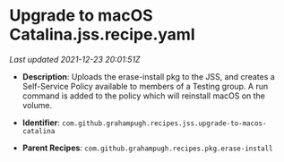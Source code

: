 # Upgrade to macOS Catalina.jss.recipe.yaml

_Last updated 2021-12-23 20:01:51Z_

- **Description**: Uploads the erase-install pkg to the JSS, and creates a Self-Service Policy available to members of a Testing group. A run command is added to the policy which will reinstall macOS on the volume.

- **Identifier**: `com.github.grahampugh.recipes.jss.upgrade-to-macos-catalina`

- **Parent Recipes**: `com.github.grahampugh.recipes.pkg.erase-install`
